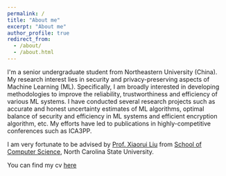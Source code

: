 ```yaml
---
permalink: /
title: "About me"
excerpt: "About me"
author_profile: true
redirect_from: 
  - /about/
  - /about.html
---
```


I'm a senior undergraduate student from Northeastern University (China). My research interest lies in security and privacy-preserving aspects of Machine Learning (ML). Specifically, I am broadly interested in developing methodologies to improve the reliability, trustworthiness and efficiency of various ML systems. I have conducted several research projects such as accurate and honest uncertainty estimates of ML algorithms, optimal balance of security and efficiency in ML systems and efficient encryption algorithm, etc. My efforts have led to publications in highly-competitive conferences such as ICA3PP.

I am very fortunate to be advised by [Prof. Xiaorui Liu](https://sites.google.com/ncsu.edu/xiaorui) from [School of Computer Science](https://cs.ncsu.edu/), North Carolina State University.

You can find my cv [here](../zhexilu.github.io/CV.pdf)

